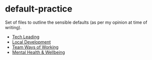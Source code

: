 # default-practice

Set of files to outline the sensible defaults (as per my opinion at time of writing).

- [Tech Leading](docs/techlead.md)
- [Local Development](docs/dev.md)
- [Team Ways of Working](docs/wow.md)
- [Mental Health & Wellbeing](docs/wellbeing.md)
